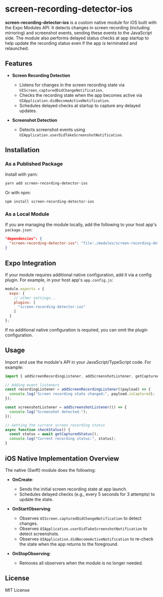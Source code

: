 # screen-recording-detector-ios

**screen-recording-detector-ios** is a custom native module for iOS built with the Expo Modules API. It detects changes in screen recording (including mirroring) and screenshot events, sending these events to the JavaScript side. The module also performs delayed status checks at app startup to help update the recording status even if the app is terminated and relaunched.

## Features

- **Screen Recording Detection**  
  - Listens for changes in the screen recording state via `UIScreen.capturedDidChangeNotification`.  
  - Checks the recording state when the app becomes active via `UIApplication.didBecomeActiveNotification`.  
  - Schedules delayed checks at startup to capture any delayed updates.

- **Screenshot Detection**  
  - Detects screenshot events using `UIApplication.userDidTakeScreenshotNotification`.

## Installation

### As a Published Package

Install with yarn:

```bash
yarn add screen-recording-detector-ios
```

Or with npm:

```bash
npm install screen-recording-detector-ios
```

### As a Local Module

If you are managing the module locally, add the following to your host app's `package.json`:

```json
"dependencies": {
  "screen-recording-detector-ios": "file:./modules/screen-recording-detector-ios"
}
```

## Expo Integration

If your module requires additional native configuration, add it via a config plugin. For example, in your host app's `app.config.js`:

```js
module.exports = {
  expo: {
    // other settings...
    plugins: [
      "screen-recording-detector-ios"
    ]
  }
};
```

If no additional native configuration is required, you can omit the plugin configuration.

## Usage

Import and use the module's API in your JavaScript/TypeScript code. For example:

```ts
import { addScreenRecordingListener, addScreenshotListener, getCapturedStatus } from "screen-recording-detector-ios";

// Adding event listeners
const recordingListener = addScreenRecordingListener((payload) => {
  console.log("Screen recording state changed:", payload.isCaptured);
});

const screenshotListener = addScreenshotListener(() => {
  console.log("Screenshot detected.");
});

// Getting the current screen recording status
async function checkStatus() {
  const status = await getCapturedStatus();
  console.log("Current recording status:", status);
}
```

## iOS Native Implementation Overview

The native (Swift) module does the following:

- **OnCreate**:  
  - Sends the initial screen recording state at app launch.
  - Schedules delayed checks (e.g., every 5 seconds for 3 attempts) to update the state.

- **OnStartObserving**:  
  - Observes `UIScreen.capturedDidChangeNotification` to detect changes.
  - Observes `UIApplication.userDidTakeScreenshotNotification` to detect screenshots.
  - Observes `UIApplication.didBecomeActiveNotification` to re-check the state when the app returns to the foreground.

- **OnStopObserving**:  
  - Removes all observers when the module is no longer needed.

## License

MIT License

